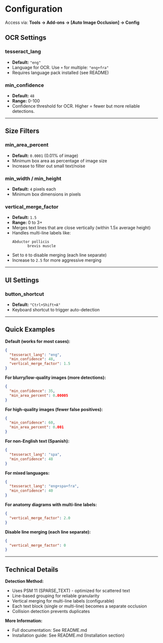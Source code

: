 # Configuration

Access via: **Tools → Add-ons → [Auto Image Occlusion] → Config**

## OCR Settings

### tesseract_lang
- **Default:** `"eng"`
- Language for OCR. Use `+` for multiple: `"eng+fra"`
- Requires language pack installed (see README)

### min_confidence
- **Default:** `48`
- **Range:** 0-100
- Confidence threshold for OCR. Higher = fewer but more reliable detections.

---

## Size Filters

### min_area_percent
- **Default:** `0.0001` (0.01% of image)
- Minimum box area as percentage of image size
- Increase to filter out small text/noise

### min_width / min_height
- **Default:** `4` pixels each
- Minimum box dimensions in pixels

### vertical_merge_factor
- **Default:** `1.5`
- **Range:** 0 to 3+
- Merges text lines that are close vertically (within 1.5x average height)
- Handles multi-line labels like:
  ```
  Abductor pollicis
         brevis muscle
  ```
- Set to `0` to disable merging (each line separate)
- Increase to `2.5` for more aggressive merging

---

## UI Settings

### button_shortcut
- **Default:** `"Ctrl+Shift+A"`
- Keyboard shortcut to trigger auto-detection

---

## Quick Examples

**Default (works for most cases):**
```json
{
  "tesseract_lang": "eng",
  "min_confidence": 48,
  "vertical_merge_factor": 1.5
}
```

**For blurry/low-quality images (more detections):**
```json
{
  "min_confidence": 35,
  "min_area_percent": 0.00005
}
```

**For high-quality images (fewer false positives):**
```json
{
  "min_confidence": 60,
  "min_area_percent": 0.001
}
```

**For non-English text (Spanish):**
```json
{
  "tesseract_lang": "spa",
  "min_confidence": 48
}
```

**For mixed languages:**
```json
{
  "tesseract_lang": "eng+spa+fra",
  "min_confidence": 40
}
```

**For anatomy diagrams with multi-line labels:**
```json
{
  "vertical_merge_factor": 2.0
}
```

**Disable line merging (each line separate):**
```json
{
  "vertical_merge_factor": 0
}
```

---

## Technical Details

**Detection Method:**
- Uses PSM 11 (SPARSE_TEXT) - optimized for scattered text
- Line-based grouping for reliable granularity
- Vertical merging for multi-line labels (configurable)
- Each text block (single or multi-line) becomes a separate occlusion
- Collision detection prevents duplicates

**More Information:**
- Full documentation: See README.md
- Installation guide: See README.md (Installation section)